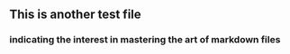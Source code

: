 ## This is another test file
### indicating the interest in mastering the art of **markdown files**

